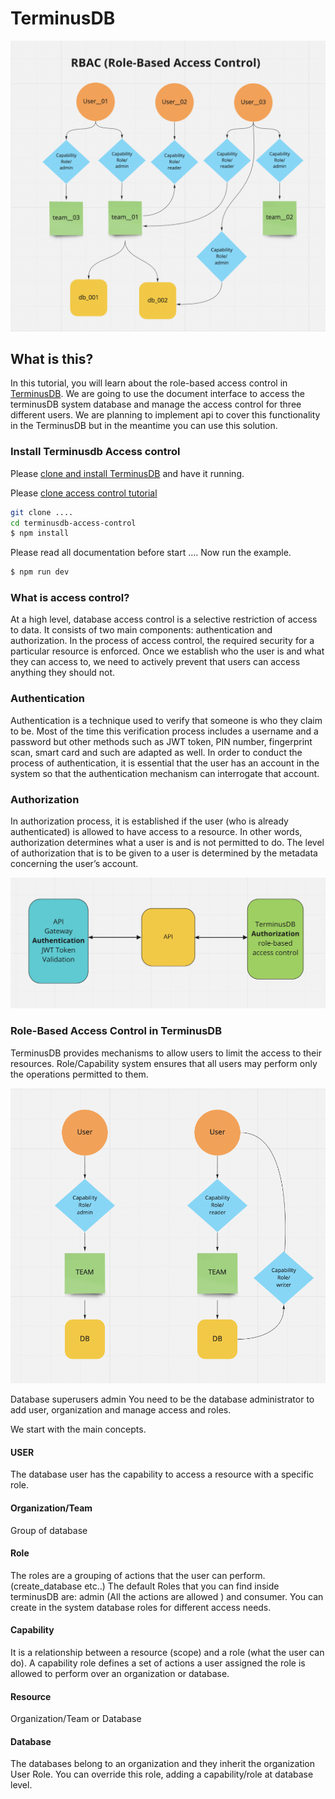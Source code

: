 # TerminusDB 

![Access Control](./image/accesscontrol__01.png)

## What is this?

In this tutorial, you will learn about the role-based access control in [TerminusDB](https://terminusdb.com). 
We are going to use the document interface to access the terminusDB system database and manage the access control for three different users. 
We are planning to implement api to cover this functionality in the TerminusDB but in the meantime you can use this solution.

### Install Terminusdb  Access control

Please [clone and install TerminusDB](https://github.com/terminusdb/terminusdb-bootstrap) and have it
running.

Please [clone access control tutorial](https://github.com/terminusdb/terminusdb-bootstrap) 

```bash
git clone ....
cd terminusdb-access-control
$ npm install

```
Please read all documentation before start ....
Now run the example.

```bash
$ npm run dev
```

### What is access control?
At a high level, database access control is a selective restriction of access to data. It consists of two main components: authentication and authorization. In the process of access control, the required security for a particular resource is enforced. Once we establish who the user is and what they can access to, we need to actively prevent that users can access anything they should not.  

### Authentication
Authentication is a technique used to verify that someone is who they claim to be. Most of the time this verification process includes a username and a password but other methods such as JWT token, PIN number, fingerprint scan, smart card and such are adapted as well. In order to conduct the process of authentication, it is essential that the user has an account in the system so that the authentication mechanism can interrogate that account.

### Authorization
In authorization process, it is established if the user (who is already authenticated) is allowed to have access to a resource. In other words, authorization determines what a user is and is not permitted to do. The level of authorization that is to be given to a user is determined by the metadata concerning the user’s account. 

![Access Control](./image/accesscontrol__02.png)

### Role-Based Access Control in TerminusDB
TerminusDB provides mechanisms to allow users to limit the access to their resources. Role/Capability system ensures that all users may perform only the operations permitted to them.

![Access Control](./image/accesscontrol__03.png)

Database superusers admin
You need to be the database administrator to add user, organization and manage access and roles.

We start with the main concepts.

#### USER 
The database user has the capability to access a resource with a specific role.

#### Organization/Team
Group of database

#### Role
The roles are a grouping of actions  that the user can perform. (create_database etc..)
The default Roles that you can find inside terminusDB are: admin (All the actions are allowed ) and consumer.
You can create in the system database roles for different access needs. 

#### Capability
It is a relationship between a resource (scope) and a role (what the user can do).
A capability role defines a set of actions a user assigned the role is allowed to perform over an organization or database.


#### Resource
Organization/Team or Database

#### Database 
The databases belong to an organization and they inherit the organization User Role.
You can override this role, adding a capability/role at database level.